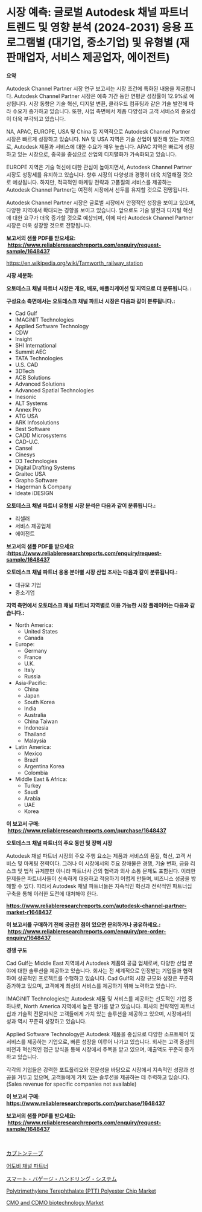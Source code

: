 <p><h1>시장 예측: 글로벌 Autodesk 채널 파트너 트렌드 및 영향 분석 (2024-2031) 응용 프로그램별 (대기업, 중소기업) 및 유형별 (재판매업자, 서비스 제공업자, 에이전트)</h1></p><p><strong>요약</strong></p>
<p><p>Autodesk Channel Partner 시장 연구 보고서는 시장 조건에 특화된 내용을 제공합니다. Autodesk Channel Partner 시장은 예측 기간 동안 연평균 성장률이 12.9%로 예상됩니다. 시장 동향은 기술 혁신, 디지털 변환, 클라우드 컴퓨팅과 같은 기술 발전에 따라 수요가 증가하고 있습니다. 또한, 사업 측면에서 제품 다양성과 고객 서비스의 중요성이 더욱 부각되고 있습니다.</p><p>NA, APAC, EUROPE, USA 및 China 등 지역적으로 Autodesk Channel Partner 시장은 빠르게 성장하고 있습니다. NA 및 USA 지역은 기술 산업이 발전해 있는 지역으로, Autodesk 제품과 서비스에 대한 수요가 매우 높습니다. APAC 지역은 빠르게 성장하고 있는 시장으로, 중국을 중심으로 산업의 디지턜화가 가속화되고 있습니다.</p><p>EUROPE 지역은 기술 혁신에 대한 관심이 높아지면서, Autodesk Channel Partner 시장도 성장세를 유지하고 있습니다. 향후 시장의 다양성과 경쟁이 더욱 치열해질 것으로 예상됩니다. 하지만, 적극적인 마케팅 전략과 고품질의 서비스를 제공하는 Autodesk Channel Partner는 여전히 시장에서 선두를 유지할 것으로 전망됩니다.</p><p>Autodesk Channel Partner 시장은 글로벌 시장에서 안정적인 성장을 보이고 있으며, 다양한 지역에서 확대되는 경향을 보이고 있습니다. 앞으로도 기술 발전과 디지털 혁신에 대한 요구가 더욱 증가할 것으로 예상되며, 이에 따라 Autodesk Channel Partner 시장은 더욱 성장할 것으로 전망됩니다.</p></p>
<p><strong>보고서의 샘플 PDF를 받으세요: &nbsp;<a href="https://www.reliableresearchreports.com/enquiry/request-sample/1648437">https://www.reliableresearchreports.com/enquiry/request-sample/1648437</a></strong></p>
<p><a href="https://en.wikipedia.org/wiki/Tamworth_railway_station">https://en.wikipedia.org/wiki/Tamworth_railway_station</a></p>
<p><strong>시장 세분화:</strong></p>
<p><strong> 오토데스크 채널 파트너 시장은 개요, 배포, 애플리케이션 및 지역으로 더 분류됩니다. :</strong></p>
<p><strong>구성요소 측면에서는 오토데스크 채널 파트너 시장은 다음과 같이 분류됩니다.:</strong></p>
<p><ul><li>Cad Gulf</li><li>IMAGiNIT Technologies</li><li>Applied Software Technology</li><li>CDW</li><li>Insight</li><li>SHI International</li><li>Summit AEC</li><li>TATA Technologies</li><li>U.S. CAD</li><li>3DTech</li><li>ACB Solutions</li><li>Advanced Solutions</li><li>Advanced Spatial Technologies</li><li>Inesonic</li><li>ALT Systems</li><li>Annex Pro</li><li>ATG USA</li><li>ARK Infosolutions</li><li>Best Software</li><li>CADD Microsystems</li><li>CAD-U.C.</li><li>Cansel</li><li>Cinesys</li><li>D3 Technologies</li><li>Digital Drafting Systems</li><li>Graitec USA</li><li>Grapho Software</li><li>Hagerman & Company</li><li>Ideate
    iDESIGN</li></ul></p>
<p><strong> 오토데스크 채널 파트너 유형별 시장 분석은 다음과 같이 분류됩니다.:</strong></p>
<p><ul><li>리셀러</li><li>서비스 제공업체</li><li>에이전트</li></ul></p>
<p><strong>보고서의 샘플 PDF를 받으세요 :<a href="https://www.reliableresearchreports.com/enquiry/request-sample/1648437">https://www.reliableresearchreports.com/enquiry/request-sample/1648437</a></strong></p>
<p><strong> 오토데스크 채널 파트너 응용 분야별 시장 산업 조사는 다음과 같이 분류됩니다.:</strong></p>
<p><ul><li>대규모 기업</li><li>중소기업</li></ul></p>
<p><strong>지역 측면에서 오토데스크 채널 파트너 지역별로 이용 가능한 시장 플레이어는 다음과 같습니다.:</strong></p>
<p><ul>
    <li>
        North America:
        <ul>
            <li>United States</li>
            <li>Canada</li>
        </ul>
    </li>
    <li>
        Europe:
        <ul>
            <li>Germany</li>
            <li>France</li>
            <li>U.K.</li>
            <li>Italy</li>
            <li>Russia</li>
        </ul>
    </li>
    <li>
        Asia-Pacific:
        <ul>
            <li>China</li>
            <li>Japan</li>
            <li>South Korea</li>
            <li>India</li>
            <li>Australia</li>
            <li>China Taiwan</li>
            <li>Indonesia</li>
            <li>Thailand</li>
            <li>Malaysia</li>
        </ul>
    </li>
    <li>
        Latin America:
        <ul>
            <li>Mexico</li>
            <li>Brazil</li>
            <li>Argentina Korea</li>
            <li>Colombia</li>
        </ul>
    </li>
    <li>
        Middle East & Africa:
        <ul>
            <li>Turkey</li>
            <li>Saudi</li>
            <li>Arabia</li>
            <li>UAE</li>
            <li>Korea</li>
        </ul>
    </li>
    </ul></p>
<p><strong>이 보고서 구매: &nbsp;<a href="https://www.reliableresearchreports.com/purchase/1648437">https://www.reliableresearchreports.com/purchase/1648437</a></strong></p>
<p><strong>오토데스크 채널 파트너의 주요 동인 및 장벽 시장</strong></p>
<p><p>Autodesk 채널 파트너 시장의 주요 주행 요소는 제품과 서비스의 품질, 혁신, 고객 서비스 및 마케팅 전략이다. 그러나 이 시장에서의 주요 장애물은 경쟁, 기술 변화, 금융 리스크 및 법적 규제뿐만 아니라 파트너사 간의 협력과 의사 소통 문제도 포함된다. 이러한 문제들은 파트너사들이 신속하게 대응하고 적응하기 어렵게 만들며, 비즈니스 성공을 방해할 수 있다. 따라서 Autodesk 채널 파트너들은 지속적인 혁신과 전략적인 파트너십 구축을 통해 이러한 도전에 대처해야 한다.</p></p>
<p><strong><a href="https://www.reliableresearchreports.com/autodesk-channel-partner-market-r1648437">https://www.reliableresearchreports.com/autodesk-channel-partner-market-r1648437</a></strong></p>
<p><strong>이 보고서를 구매하기 전에 궁금한 점이 있으면 문의하거나 공유하세요.: &nbsp;<a href="https://www.reliableresearchreports.com/enquiry/pre-order-enquiry/1648437">https://www.reliableresearchreports.com/enquiry/pre-order-enquiry/1648437</a></strong></p>
<p><strong>경쟁 구도</strong></p>
<p><p>Cad Gulf는 Middle East 지역에서 Autodesk 제품의 공급 업체로써, 다양한 산업 분야에 대한 솔루션을 제공하고 있습니다. 회사는 전 세계적으로 인정받는 기업들과 협력하여 성공적인 프로젝트를 수행하고 있습니다. Cad Gulf의 시장 규모와 성장은 꾸준히 증가하고 있으며, 고객에게 최상의 서비스를 제공하기 위해 노력하고 있습니다.</p><p>IMAGiNIT Technologies는 Autodesk 제품 및 서비스를 제공하는 선도적인 기업 중 하나로, North America 지역에서 높은 평가를 받고 있습니다. 회사의 전략적인 파트너십과 기술적 전문지식은 고객들에게 가치 있는 솔루션을 제공하고 있으며, 시장에서의 성과 역시 꾸준히 성장하고 있습니다.</p><p>Applied Software Technology은 Autodesk 제품을 중심으로 다양한 소프트웨어 및 서비스를 제공하는 기업으로, 빠른 성장을 이루어 나가고 있습니다. 회사는 고객 중심의 비전과 혁신적인 접근 방식을 통해 시장에서 주목을 받고 있으며, 매출액도 꾸준히 증가하고 있습니다.</p><p>각각의 기업들은 강력한 포트폴리오와 전문성을 바탕으로 시장에서 지속적인 성장과 성공을 거두고 있으며, 고객들에게 가치 있는 솔루션을 제공하는 데 주력하고 있습니다. (Sales revenue for specific companies not available)</p></p>
<p><strong>이 보고서 구매: &nbsp; <a href="https://www.reliableresearchreports.com/purchase/1648437">https://www.reliableresearchreports.com/purchase/1648437</a></strong></p>
<p><strong>보고서의 샘플 PDF를 받으세요: &nbsp;<a href="https://www.reliableresearchreports.com/enquiry/request-sample/1648437">https://www.reliableresearchreports.com/enquiry/request-sample/1648437</a></strong><strong></strong></p>
<p>&nbsp;</p>
<p><p><a href="https://github.com/RandallRunte2023/Market-Research-Report-List-2/blob/main/292655220656.md">カプトンテープ</a></p><p><a href="https://github.com/LuckeyCorbin/Market-Research-Report-List-2/blob/main/447186028192.md">어도비 채널 파트너</a></p><p><a href="https://github.com/TerrellConn/Market-Research-Report-List-2/blob/main/878642820655.md">スマート・バゲージ・ハンドリング・システム</a></p><p><a href="https://github.com/polesdua1/Market-Research-Report-List-1/blob/main/polytrimethylene-terephthalate-ptt-polyester-chip-market.md">Polytrimethylene Terephthalate (PTT) Polyester Chip Market</a></p><p><a href="https://issuu.com/reportprime-2/docs/cmo-and-cdmo-biotechnology-market-size-2030.pptx">CMO and CDMO biotechnology Market</a></p></p>